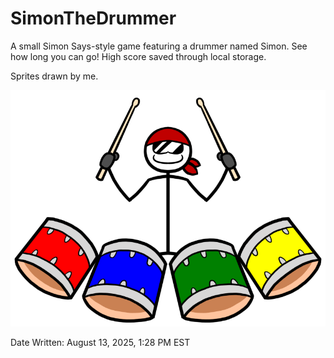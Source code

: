 # SimonTheDrummer
A small Simon Says-style game featuring a drummer named Simon. See how long you can go! High score saved through local storage.

Sprites drawn by me.

![Simon](Assets/drummer_idle.png)

Date Written: August 13, 2025, 1:28 PM EST
